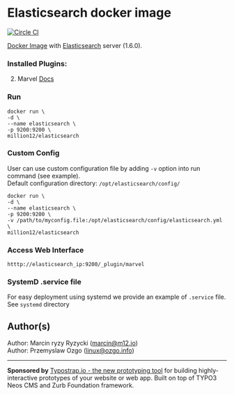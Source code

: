 # Elasticsearch docker image 
[![Circle CI](https://circleci.com/gh/million12/docker-elasticsearch/tree/master.svg?style=svg&circle-token=aa2f435356a5612d2dbed4e8e69541038cadee55)](https://circleci.com/gh/million12/docker-elasticsearch/tree/master)

[Docker Image](https://registry.hub.docker.com/u/million12/elasticsearch/) with [Elasticsearch](http://www.elasticsearch.org/) server (1.6.0).

### Installed Plugins:

2. Marvel [Docs](http://www.elasticsearch.org/overview/marvel/)

### Run 
    docker run \
    -d \
    --name elasticsearch \
    -p 9200:9200 \
    million12/elasticsearch

### Custom Config 
User can use custom configuration file by adding `-v` option into run command (see example).  
Default configuration directory: `/opt/elasticsearch/config/`  
    
    docker run \
    -d \
    --name elasticsearch \
    -p 9200:9200 \
    -v /path/to/myconfig.file:/opt/elasticsearch/config/elasticsearch.yml \
    million12/elasticsearch

### Access Web Interface
`htttp://elasticsearch_ip:9200/_plugin/marvel`  

### SystemD .service file
For easy deployment using systemd we provide an example of `.service` file. See `systemd` directory

## Author(s)

Author: Marcin ryzy Ryzycki (<marcin@m12.io>)  
Author: Przemyslaw Ozgo (<linux@ozgo.info>)

---

**Sponsored by** [Typostrap.io - the new prototyping tool](http://typostrap.io/) for building highly-interactive prototypes of your website or web app. Built on top of TYPO3 Neos CMS and Zurb Foundation framework.
